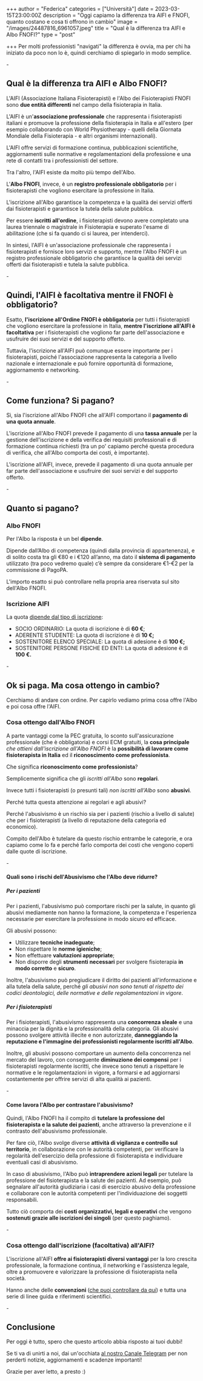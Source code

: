 +++
author = "Federica"
categories = ["Università"]
date = 2023-03-15T23:00:00Z
description = "Oggi capiamo la differenza tra AIFI e FNOFI, quanto costano e cosa ti offrono in cambio"
image = "/images/24487816_6961057.jpeg"
title = "Qual è la differenza tra AIFI e Albo FNOFI?"
type = "post"

+++
Per molti professionisti "navigati" la differenza è ovvia, ma per chi ha iniziato da poco non lo è, quindi cerchiamo di spiegarlo in modo semplice.

\-

## Qual è la differenza tra AIFI e Albo FNOFI?

L'AIFI (Associazione Italiana Fisioterapisti) e l'Albo dei Fisioterapisti FNOFI sono **due entità differenti** nel campo della fisioterapia in Italia.

L'AIFI è un'**associazione professionale** che rappresenta i fisioterapisti italiani e promuove la professione della fisioterapia in Italia e all'estero (per esempio collaborando con World Physiotherapy - quelli della Giornata Mondiale della Fisioterapia - e altri organismi internazionali).

L'AIFI offre servizi di formazione continua, pubblicazioni scientifiche, aggiornamenti sulle normative e regolamentazioni della professione e una rete di contatti tra i professionisti del settore.

Tra l'altro, l'AIFI esiste da molto più tempo dell'Albo.

L'**Albo FNOFI**, invece, è un **registro professionale obbligatorio** per i fisioterapisti che vogliono esercitare la professione in Italia.

L'iscrizione all'Albo garantisce la competenza e la qualità dei servizi offerti dai fisioterapisti e garantisce la tutela della salute pubblica.

Per essere **iscritti all'ordine**, i fisioterapisti devono avere completato una laurea triennale o magistrale in Fisioterapia e superato l'esame di abilitazione (che si fa quando ci si laurea, per intenderci).

In sintesi, l'AIFI è un'associazione professionale che rappresenta i fisioterapisti e fornisce loro servizi e supporto, mentre l'Albo FNOFI è un registro professionale obbligatorio che garantisce la qualità dei servizi offerti dai fisioterapisti e tutela la salute pubblica.

\-

## Quindi, l'AIFI è facoltativa mentre il FNOFI è obbligatorio?

Esatto, **l'iscrizione all'Ordine FNOFI è obbligatoria** per tutti i fisioterapisti che vogliono esercitare la professione in Italia, **mentre l'iscrizione all'AIFI è facoltativa** per i fisioterapisti che vogliono far parte dell'associazione e usufruire dei suoi servizi e del supporto offerto.

Tuttavia, l'iscrizione all'AIFI può comunque essere importante per i fisioterapisti, poiché l'associazione rappresenta la categoria a livello nazionale e internazionale e può fornire opportunità di formazione, aggiornamento e networking.

\-

## Come funziona? Si pagano?

Sì, sia l'iscrizione all'Albo FNOFI che all'AIFI comportano il **pagamento di una quota annuale**.

L'iscrizione all'Albo FNOFI prevede il pagamento di una **tassa annuale** per la gestione dell'iscrizione e della verifica dei requisiti professionali e di formazione continua richiesti (tra un po' capiamo perché questa procedura di verifica, che all'Albo comporta dei costi, è importante).

L'iscrizione all'AIFI, invece, prevede il pagamento di una quota annuale per far parte dell'associazione e usufruire dei suoi servizi e del supporto offerto.

\-

## Quanto si pagano?

### Albo FNOFI

Per l'Albo la risposta è un bel **dipende**.

Dipende dall’Albo di competenza (quindi dalla provincia di appartenenza), e di solito costa tra gli €80 e i €120 all’anno, ma dato il **sistema di pagamento** utilizzato (tra poco vedremo quale) c’è sempre da considerare €1-€2 per la commissione di PagoPA.

L'importo esatto si può controllare nella propria area riservata sul sito dell'Albo FNOFI.

### Iscrizione AIFI

La quota [dipende dal tipo di iscrizione](https://aifi.net/tesseramento-aifi/ "DIVENTA SOCIO Tesseramento AIFI"):

* SOCIO ORDINARIO: La quota di iscrizione è di **60 €**;
* ADERENTE STUDENTE: La quota di iscrizione è di **10 €;**
* SOSTENITORE ELENCO SPECIALE: La quota di adesione è di **100 €;**
* SOSTENITORE PERSONE FISICHE ED ENTI: La quota di adesione è di **100 €.**

\-

## Ok si paga. Ma cosa ottengo in cambio?

Cerchiamo di andare con ordine. Per capirlo vediamo prima cosa offre l'Albo e poi cosa offre l'AIFI.

### Cosa ottengo dall'Albo FNOFI

A parte vantaggi come la PEC gratuita, lo sconto sull'assicurazione professionale (che è obbligatoria) e corsi ECM gratuiti, la **cosa principale** _che ottieni dall'iscrizione all'Albo FNOFI_ è la **possibilità di lavorare come fisioterapista in Italia** ed il **riconoscimento come professionista**.

Che significa **riconoscimento come professionista**?

Semplicemente significa che gli _iscritti all'Albo_ sono **regolari**.

Invece tutti i fisioterapisti (o presunti tali) _non iscritti all'Albo_ sono **abusivi**.

Perché tutta questa attenzione ai regolari e agli abusivi?

Perché l'abusivismo è un rischio sia per i pazienti (rischio a livello di salute) che per i fisioterapisti (a livello di reputazione della categoria ed economico). 

Compito dell'Albo è tutelare da questo rischio entrambe le categorie, e ora capiamo come lo fa e perché farlo comporta dei costi che vengono coperti dalle quote di iscrizione.

\-

#### Quali sono i rischi dell'Abusivismo che l'Albo deve ridurre?

##### Per i pazienti

Per i pazienti, l'abusivismo può comportare rischi per la salute, in quanto gli abusivi mediamente non hanno la formazione, la competenza e l'esperienza necessarie per esercitare la professione in modo sicuro ed efficace.

Gli abusivi possono:

* Utilizzare **tecniche inadeguate**;
* Non rispettare le **norme igieniche**;
* Non effettuare **valutazioni appropriate**;
* Non disporre degli **strumenti necessari** per svolgere fisioterapia **in modo corretto** e **sicuro**.

Inoltre, l'abusivismo può pregiudicare il diritto dei pazienti all'informazione e alla tutela della salute, perché _gli abusivi non sono tenuti al rispetto dei codici deontologici, delle normative e delle regolamentazioni in vigore_.

##### Per i fisioterapisti

Per i fisioterapisti, l'abusivismo rappresenta una **concorrenza sleale** e una minaccia per la dignità e la professionalità della categoria. Gli abusivi possono svolgere attività illecite e non autorizzate, **danneggiando la reputazione e l'immagine dei professionisti regolarmente iscritti all'Albo**.

Inoltre, gli abusivi possono comportare un aumento della concorrenza nel mercato del lavoro, con conseguente **diminuzione dei compensi** per i fisioterapisti regolarmente iscritti, che invece sono tenuti a rispettare le normative e le regolamentazioni in vigore, a formarsi e ad aggiornarsi costantemente per offrire servizi di alta qualità ai pazienti.

\-

#### Come lavora l'Albo per contrastare l'abusivismo?

Quindi, l'Albo FNOFI ha il compito di **tutelare la professione del fisioterapista e la salute dei pazienti**, anche attraverso la prevenzione e il contrasto dell'abusivismo professionale.

Per fare ciò, l'Albo svolge diverse **attività di vigilanza e controllo sul territorio**, in collaborazione con le autorità competenti, per verificare la regolarità dell'esercizio della professione di fisioterapista e individuare eventuali casi di abusivismo.

In caso di abusivismo, l'Albo può **intraprendere azioni legali** per tutelare la professione del fisioterapista e la salute dei pazienti. Ad esempio, può segnalare all'autorità giudiziaria i casi di esercizio abusivo della professione e collaborare con le autorità competenti per l'individuazione dei soggetti responsabili.

Tutto ciò comporta dei **costi organizzativi, legali e operativi** che vengono **sostenuti grazie alle iscrizioni dei singoli** (per questo paghiamo).

\-

### Cosa ottengo dall'iscrizione (facoltativa) all'AIFI?

L'iscrizione all'AIFI **offre ai fisioterapisti diversi vantaggi** per la loro crescita professionale, la formazione continua, il networking e l'assistenza legale, oltre a promuovere e valorizzare la professione di fisioterapista nella società.

Hanno anche delle **convenzioni** ([che puoi controllare da qui](https://aifi.net/convenzioni-vantaggi-aifi/ "Convenzioni e Vantaggi AIFI")) e tutta una serie di linee guida e riferimenti scientifici.

\-

## Conclusione

Per oggi è tutto, spero che questo articolo abbia risposto ai tuoi dubbi!

Se ti va di unirti a noi, dai un'occhiata [al nostro Canale Telegram](https://t.me/fisioterapisti_official "Fisioterapisti Official") per non perderti notizie, aggiornamenti e scadenze importanti!

Grazie per aver letto, a presto :)